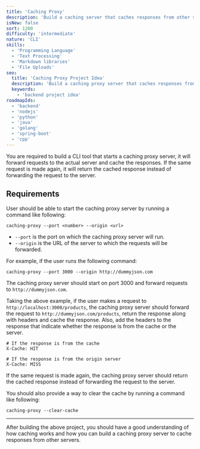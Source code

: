 ```yaml
---
title: 'Caching Proxy'
description: 'Build a caching server that caches responses from other servers.'
isNew: false
sort: 1200
difficulty: 'intermediate'
nature: 'CLI'
skills:
  - 'Programming Language'
  - 'Text Processing'
  - 'Markdown libraries'
  - 'File Uploads'
seo:
  title: 'Caching Proxy Project Idea'
  description: 'Build a caching proxy server that caches responses from proxied server.'
  keywords:
    - 'backend project idea'
roadmapIds:
  - 'backend'
  - 'nodejs'
  - 'python'
  - 'java'
  - 'golang'
  - 'spring-boot'
  - 'cpp'
---
```


You are required to build a CLI tool that starts a caching proxy server, it will forward requests to the actual server and cache the responses. If the same request is made again, it will return the cached response instead of forwarding the request to the server.

## Requirements

User should be able to start the caching proxy server by running a command like following: 

```shell
caching-proxy --port <number> --origin <url>
```

- `--port` is the port on which the caching proxy server will run.
- `--origin` is the URL of the server to which the requests will be forwarded.

For example, if the user runs the following command:

```shell
caching-proxy --port 3000 --origin http://dummyjson.com
```

The caching proxy server should start on port 3000 and forward requests to `http://dummyjson.com`.

Taking the above example, if the user makes a request to `http://localhost:3000/products`, the caching proxy server should forward the request to `http://dummyjson.com/products`, return the response along with headers and cache the response. Also, add the headers to the response that indicate whether the response is from the cache or the server.

```plaintext
# If the response is from the cache
X-Cache: HIT

# If the response is from the origin server
X-Cache: MISS
```

If the same request is made again, the caching proxy server should return the cached response instead of forwarding the request to the server.

You should also provide a way to clear the cache by running a command like following:

```shell
caching-proxy --clear-cache
```

<hr />

After building the above project, you should have a good understanding of how caching works and how you can build a caching proxy server to cache responses from other servers.